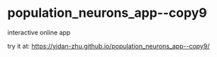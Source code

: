 # population_neurons_app--copy9
interactive online app

try it at: https://yidan-zhu.github.io/population_neurons_app--copy9/

